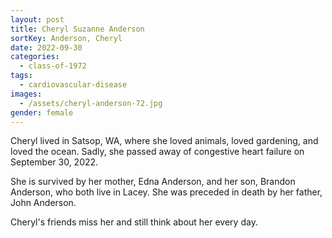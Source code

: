 ```yaml
---
layout: post
title: Cheryl Suzanne Anderson
sortKey: Anderson, Cheryl
date: 2022-09-30
categories:
  - class-of-1972
tags:
  - cardiovascular-disease
images:
  - /assets/cheryl-anderson-72.jpg
gender: female
---
```

C﻿heryl lived in Satsop, WA, where she loved animals, loved gardening, and loved the ocean. Sadly, she passed away of congestive heart failure on September 30, 2022.

S﻿he is survived by her mother, Edna Anderson, and her son, Brandon Anderson, who both live in Lacey. She was preceded in death by her father, John Anderson. 

C﻿heryl's friends miss her and still think about her every day.